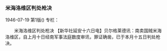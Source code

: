 ### 米海洛维区判处枪决

1946-07-19
第1版()
专栏：

　　米海洛维区判处枪决
    【新华社延安十六日电】贝尔格莱德讯：南卖国贼米海洛维区，自上月十日经南军事法庭数度审讯，罪证确凿，已于本月十五日判处枪决。
